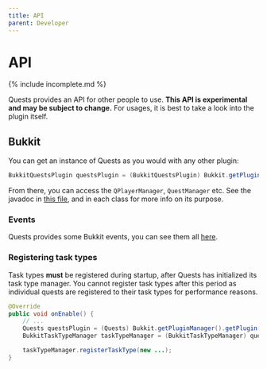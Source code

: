 ```yaml
---
title: API
parent: Developer
---
```


# API

{% include incomplete.md %}

Quests provides an API for other people to use. **This API is experimental and may be subject to change.** For usages, it is best to take a look into the plugin itself.

## Bukkit
You can get an instance of Quests as you would with any other plugin:
```java
BukkitQuestsPlugin questsPlugin = (BukkitQuestsPlugin) Bukkit.getPluginManager().getPlugin("Quests");
```
From there, you can access the `QPlayerManager`, `QuestManager` etc. See the javadoc in [this file](https://github.com/LMBishop/Quests/blob/master/common/src/main/java/com/leonardobishop/quests/common/plugin/Quests.java), and in each class for more info on its purpose.

### Events
Quests provides some Bukkit events, you can see them all [here](https://github.com/LMBishop/Quests/tree/master/bukkit/src/main/java/com/leonardobishop/quests/bukkit/api/event).

### Registering task types
Task types **must** be registered during startup, after Quests has initialized its task type manager. You cannot register task types after this period as individual quests are registered to their task types for performance reasons.

```java
@Override
public void onEnable() {
    // ...
    Quests questsPlugin = (Quests) Bukkit.getPluginManager().getPlugin("Quests");
    BukkitTaskTypeManager taskTypeManager = (BukkitTaskTypeManager) questsPlugin.getTaskTypeManager();

    taskTypeManager.registerTaskType(new ...);
}
```
